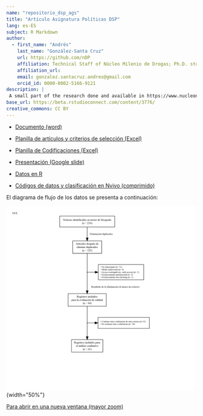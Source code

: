 ```yaml
---
name: "repositorio_dsp_ags"
title: "Artículo Asignatura Políticas DSP"
lang: es-ES
subject: R Markdown
author:
  - first_name: "Andrés"
    last_name: "González-Santa Cruz"
    url: https://github.com/nDP
    affiliation: Technical Staff of Núcleo Milenio de Drogas; Ph.D. student, School of Public Health, Universidad de Chile
    affiliation_url: 
    email: gonzalez.santacruz.andres@gmail.com
    orcid_id: 0000-0002-5166-9121
description: |
 A small part of the research done and available in https://www.nucleondp.cl/ 
base_url: https://beta.rstudioconnect.com/content/3776/
creative_commons: CC BY
---
```


-   [Documento (word)](https://github.com/AGSCL/articulo_politicas_DSP/blob/main/_doc/Bajo%20la%20influencia%20de%2020221231.docx?raw=true)

-   [Planilla de artículos y criterios de selección (Excel)](https://github.com/AGSCL/articulo_politicas_DSP/blob/main/_doc/Fuentes.xlsx?raw=true)

-   [Planilla de Codificaciones (Excel)](https://github.com/AGSCL/articulo_politicas_DSP/blob/main/_doc/Codificaciones.xlsx?raw=true)

-   [Presentación (Google slide)](https://docs.google.com/presentation/d/1cHEjsG1GpMKSC_QJ9f2gBOE_XYjVs7aSV7HfQZqyCZ4/edit)

-   [Datos en R](./_data/trabajo_20221228.RData)

-   [Códigos de datos y clasificación en Nvivo (comprimido)](test_droga_parlamentarios.rar)

El diagrama de flujo de los datos se presenta a continuación:

![](_fig/_flowchart_merge_formatted_4.png){width="50%"}

<a href="./_fig/_flowchart_merge_formatted_4.png" target="_blank">Para abrir en una nueva ventana (mayor zoom)</a>

